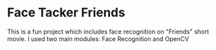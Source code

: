 # Face Tacker Friends
This is a fun project which includes face recognition on "Friends" short movie.
I used two main modules: Face Recognition and OpenCV
